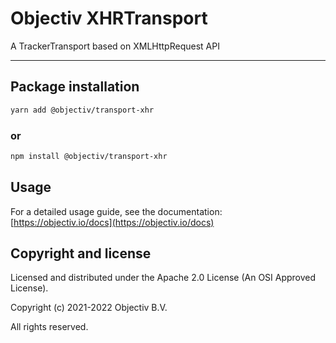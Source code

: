 # Objectiv XHRTransport

A TrackerTransport based on XMLHttpRequest API

---

## Package installation

```sh
yarn add @objectiv/transport-xhr
```

### or

```sh
npm install @objectiv/transport-xhr
```

## Usage

For a detailed usage guide, see the documentation: [https://objectiv.io/docs](https://objectiv.io/docs)

## Copyright and license

Licensed and distributed under the Apache 2.0 License (An OSI Approved License).

Copyright (c) 2021-2022 Objectiv B.V.

All rights reserved.
